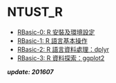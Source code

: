# NTUST_R

- [RBasic-0: R 安裝及環境設定](https://snexuz.github.io/201607_NTUST_R/RBasic-0.html)
- [RBasic-1: R 語言基本操作](https://snexuz.github.io/201607_NTUST_R/RBasic-1.html)
- [RBasic-2: R 語言資料處理：dplyr ](https://snexuz.github.io/201607_NTUST_R/RBasic-2.html)
- [RBasic-3: R 資料探索：ggplot2](https://snexuz.github.io/201607_NTUST_R/RBasic-3.html)


***update: 201607***

